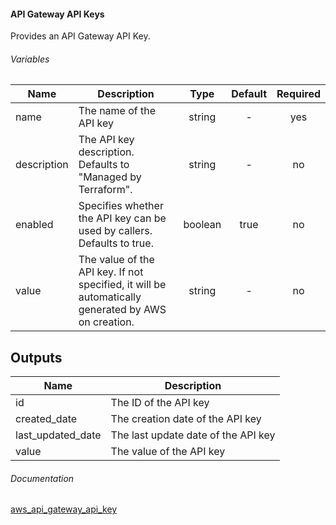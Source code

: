 ####  API Gateway API Keys

Provides an API Gateway API Key.

###### Variables


| Name | Description | Type | Default | Required |
|------|-------------|:----:|:-----:|:-----:|
|name | The name of the API key | string | - | yes |
|description | The API key description. Defaults to "Managed by Terraform". | string | - | no |
|enabled | Specifies whether the API key can be used by callers. Defaults to true. | boolean | true | no |
|value | The value of the API key. If not specified, it will be automatically generated by AWS on creation. | string | - | no |

## Outputs

| Name | Description |
|------|-------------|
|id | The ID of the API key|
|created_date | The creation date of the API key|
|last_updated_date | The last update date of the API key|
|value | The value of the API key|


###### Documentation
[aws_api_gateway_api_key](https://www.terraform.io/docs/providers/aws/r/api_gateway_api_key.html)
